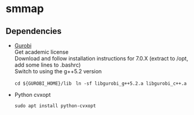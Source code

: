 # smmap
## Dependencies
* [Gurobi](https://www.gurobi.com)  
  Get academic license  
  Download and follow installation instructions for 7.0.X (extract to /opt, add some lines to .bashrc)  
  Switch to using the g++5.2 version 
  
  `cd ${GUROBI_HOME}/lib ` `ln -sf libgurobi_g++5.2.a libgurobi_c++.a`
  
* Python cvxopt

    `sudo apt install python-cvxopt`
